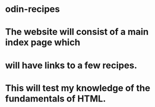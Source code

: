 # odin-recipes
# The website will consist of a main index page which 
# will have links to a few recipes.
# This will test my knowledge of the fundamentals of HTML.